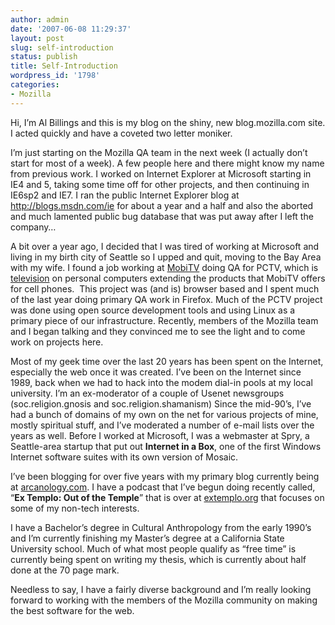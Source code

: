 ```yaml
---
author: admin
date: '2007-06-08 11:29:37'
layout: post
slug: self-introduction
status: publish
title: Self-Introduction
wordpress_id: '1798'
categories:
- Mozilla
---
```


<p class="entrybody">Hi, I’m Al Billings and this is my blog on the shiny, new blog.mozilla.com site. I acted quickly and have a coveted two letter moniker.</p>
I’m just starting on the Mozilla QA team in the next week (I actually don’t start for most of a week). A few people here and there might know my name from previous work. I worked on Internet Explorer at Microsoft starting in IE4 and 5, taking some time off for other projects, and then continuing in IE6sp2 and IE7. I ran the public Internet Explorer blog at <a href="http://blogs.msdn.com/ie">http://blogs.msdn.com/ie</a> for about a year and a half and also the aborted and much lamented public bug database that was put away after I left the company…

A bit over a year ago, I decided that I was tired of working at Microsoft and living in my birth city of Seattle so I upped and quit, moving to the Bay Area with my wife. I found a job working at <a href="http://www.mobitv.com/">MobiTV</a> doing QA for PCTV, which is <a href="http://att.mobitv.com/">television</a> on personal computers extending the products that MobiTV offers for cell phones.  This project was (and is) browser based and I spent much of the last year doing primary QA work in Firefox. Much of the PCTV project was done using open source development tools and using Linux as a primary piece of our infrastructure. Recently, members of the Mozilla team and I began talking and they convinced me to see the light and to come work on projects here.

Most of my geek time over the last 20 years has been spent on the Internet, especially the web once it was created. I’ve been on the Internet since 1989, back when we had to hack into the modem dial-in pools at my local university. I’m an ex-moderator of a couple of Usenet newsgroups (soc.religion.gnosis and soc.religion.shamanism) Since the mid-90’s, I’ve had a bunch of domains of my own on the net for various projects of mine, mostly spiritual stuff, and I’ve moderated a number of e-mail lists over the years as well. Before I worked at Microsoft, I was a webmaster at Spry, a Seattle-area startup that put out <strong>Internet in a Box</strong>, one of the first Windows Internet software suites with its own version of Mosaic.

I’ve been blogging for over five years with my primary blog currently being at <a href="http://www.arcanology.com/">arcanology.com</a>. I have a podcast that I’ve begun doing recently called, “<strong>Ex Templo: Out of the Temple</strong>” that is over at <a href="http://www.extemplo.org/">extemplo.org</a> that focuses on some of my non-tech interests.

I have a Bachelor’s degree in Cultural Anthropology from the early 1990’s and I’m currently finishing my Master’s degree at a California State University school. Much of what most people qualify as “free time” is currently being spent on writing my thesis, which is currently about half done at the 70 page mark.

Needless to say, I have a fairly diverse background and I’m really looking forward to working with the members of the Mozilla community on making the best software for the web.
